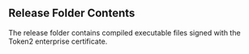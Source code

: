 ## Release Folder Contents 
The release folder contains compiled executable files signed with the Token2 enterprise certificate.
